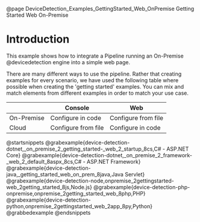 @page DeviceDetection_Examples_GettingStarted_Web_OnPremise Getting Started Web On-Premise

# Introduction

This example shows how to integrate a Pipeline running an On-Premise @devicedetection engine 
into a simple web page.

There are many different ways to use the pipeline. Rather that creating examples for every scenario, 
we have used the following table where possible when creating the 'getting started' examples. 
You can mix and match elements from different examples in order to match your use case.

|            | Console             | Web                 |
|------------|---------------------|---------------------|
| On-Premise | Configure in code   | Configure from file |
| Cloud      | Configure from file | Configure in code   |

@startsnippets
@grabexample{device-detection-dotnet,_on_premise_2_getting_started-_web_2_startup_8cs,C# - ASP.NET Core}
@grabexample{device-detection-dotnet,_on_premise_2_framework-_web_2_default_8aspx_8cs,C# - ASP.NET Framework}
@grabexample{device-detection-java,_getting_started_web_on_prem_8java,Java Servlet}
@grabexample{device-detection-node,onpremise_2gettingstarted-web_2getting_started_8js,Node.js}
@grabexample{device-detection-php-onpremise,onpremise_2getting_started_web_8php,PHP}
@grabexample{device-detection-python,onpremise_2gettingstarted_web_2app_8py,Python}
@grabbedexample
@endsnippets

